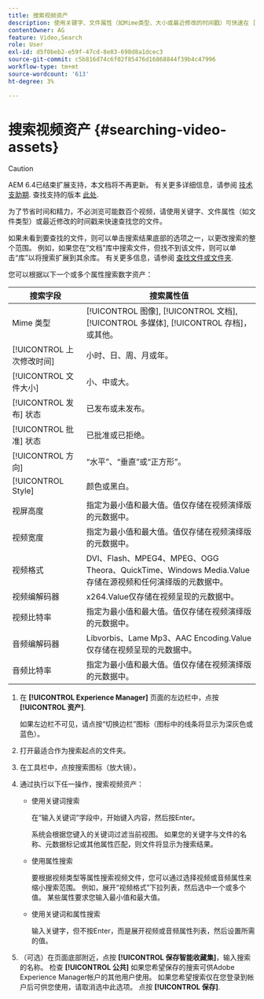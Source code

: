 ```yaml
---
title: 搜索视频资产
description: 使用关键字、文件属性（如Mime类型、大小或最近修改的时间戳）可快速在 [!DNL Experience Manager] 资产。
contentOwner: AG
feature: Video,Search
role: User
exl-id: d5f0beb2-e59f-47cd-8e83-698d8a1dcec3
source-git-commit: c5b816d74c6f02f85476d16868844f39b4c47996
workflow-type: tm+mt
source-wordcount: '613'
ht-degree: 3%

---
```


# 搜索视频资产 {#searching-video-assets}

>[!CAUTION]
>
>AEM 6.4已结束扩展支持，本文档将不再更新。 有关更多详细信息，请参阅 [技术支助期](https://helpx.adobe.com/cn/support/programs/eol-matrix.html). 查找支持的版本 [此处](https://experienceleague.adobe.com/docs/).

为了节省时间和精力，不必浏览可能数百个视频，请使用关键字、文件属性（如文件类型）或最近修改的时间戳来快速查找您的文件。

如果未看到要查找的文件，则可以单击搜索结果底部的选项之一，以更改搜索的整个范围。 例如，如果您在“文档”库中搜索文件，但找不到该文件，则可以单击“库”以将搜索扩展到其余库。 有关更多信息，请参阅 [查找文件或文件夹](https://windows.microsoft.com/en-us/windows7/find-a-file-or-folder).

您可以根据以下一个或多个属性搜索数字资产：

| 搜索字段 | 搜索属性值 |
|---|---|
| Mime 类型 | [!UICONTROL 图像], [!UICONTROL 文档], [!UICONTROL 多媒体], [!UICONTROL 存档]，或其他。 |
| [!UICONTROL 上次修改时间] | 小时、日、周、月或年。 |
| [!UICONTROL 文件大小] | 小、中或大。 |
| [!UICONTROL 发布] 状态 | 已发布或未发布。 |
| [!UICONTROL 批准] 状态 | 已批准或已拒绝。 |
| [!UICONTROL 方向] | “水平”、“垂直”或“正方形”。 |
| [!UICONTROL Style] | 颜色或黑白。 |
| 视屏高度 | 指定为最小值和最大值。值仅存储在视频演绎版的元数据中。 |
| 视频宽度 | 指定为最小值和最大值。值仅存储在视频演绎版的元数据中。 |
| 视频格式 | DVI、Flash、MPEG4、MPEG、OGG Theora、QuickTime、Windows Media.Value存储在源视频和任何演绎版的元数据中。 |
| 视频编解码器 | x264.Value仅存储在视频呈现的元数据中。 |
| 视频比特率 | 指定为最小值和最大值。值仅存储在视频演绎版的元数据中。 |
| 音频编解码器 | Libvorbis、Lame Mp3、AAC Encoding.Value仅存储在视频呈现的元数据中。 |
| 音频比特率 | 指定为最小值和最大值。值仅存储在视频演绎版的元数据中。 |

1. 在 **[!UICONTROL Experience Manager]** 页面的左边栏中，点按 **[!UICONTROL 资产]**.

   如果左边栏不可见，请点按“切换边栏”图标（图标中的线条将显示为深灰色或蓝色）。

1. 打开最适合作为搜索起点的文件夹。
1. 在工具栏中，点按搜索图标（放大镜）。
1. 通过执行以下任一操作，搜索视频资产：

   * 使用关键词搜索

      在“输入关键词”字段中，开始键入内容，然后按Enter。

      系统会根据您键入的关键词过滤当前视图。 如果您的关键字与文件的名称、元数据标记或其他属性匹配，则文件将显示为搜索结果。

   * 使用属性搜索

      要根据视频类型等属性搜索视频文件，您可以通过选择视频或音频属性来缩小搜索范围。 例如，展开“视频格式”下拉列表，然后选中一个或多个值。 某些属性要求您输入最小值和最大值。

   * 使用关键词和属性搜索

      输入关键字，但不按Enter，而是展开视频或音频属性列表，然后设置所需的值。

1. （可选）在页面底部附近，点按 **[!UICONTROL 保存智能收藏集]**，输入搜索的名称。 检查 **[!UICONTROL 公共]** 如果您希望保存的搜索可供Adobe Experience Manager帐户的其他用户使用。 如果您希望搜索仅在您登录到帐户后可供您使用，请取消选中此选项。 点按 **[!UICONTROL 保存]**.
